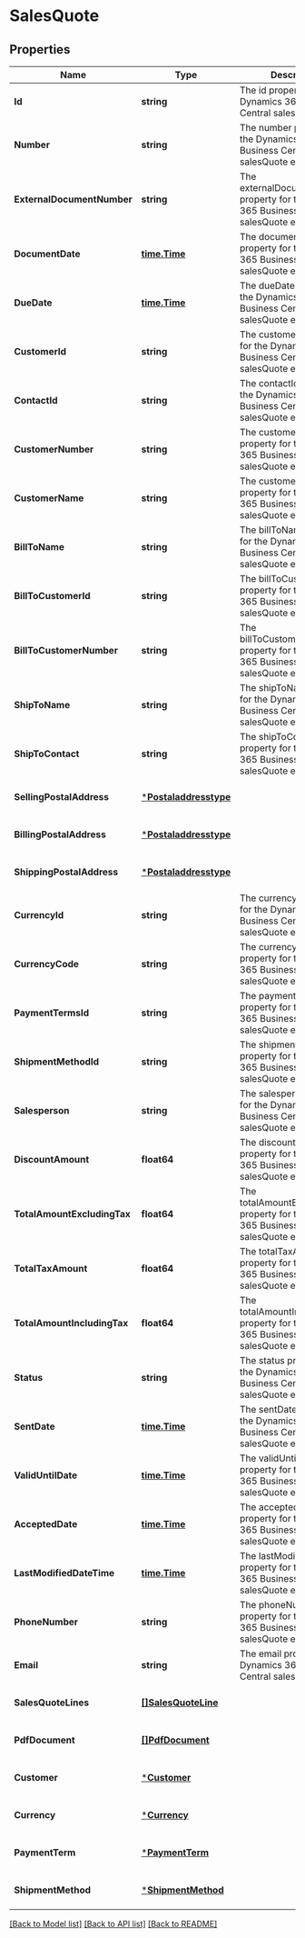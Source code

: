 # SalesQuote

## Properties
Name | Type | Description | Notes
------------ | ------------- | ------------- | -------------
**Id** | **string** | The id property for the Dynamics 365 Business Central salesQuote entity | [optional] [default to null]
**Number** | **string** | The number property for the Dynamics 365 Business Central salesQuote entity | [optional] [default to null]
**ExternalDocumentNumber** | **string** | The externalDocumentNumber property for the Dynamics 365 Business Central salesQuote entity | [optional] [default to null]
**DocumentDate** | [**time.Time**](time.Time.md) | The documentDate property for the Dynamics 365 Business Central salesQuote entity | [optional] [default to null]
**DueDate** | [**time.Time**](time.Time.md) | The dueDate property for the Dynamics 365 Business Central salesQuote entity | [optional] [default to null]
**CustomerId** | **string** | The customerId property for the Dynamics 365 Business Central salesQuote entity | [optional] [default to null]
**ContactId** | **string** | The contactId property for the Dynamics 365 Business Central salesQuote entity | [optional] [default to null]
**CustomerNumber** | **string** | The customerNumber property for the Dynamics 365 Business Central salesQuote entity | [optional] [default to null]
**CustomerName** | **string** | The customerName property for the Dynamics 365 Business Central salesQuote entity | [optional] [default to null]
**BillToName** | **string** | The billToName property for the Dynamics 365 Business Central salesQuote entity | [optional] [default to null]
**BillToCustomerId** | **string** | The billToCustomerId property for the Dynamics 365 Business Central salesQuote entity | [optional] [default to null]
**BillToCustomerNumber** | **string** | The billToCustomerNumber property for the Dynamics 365 Business Central salesQuote entity | [optional] [default to null]
**ShipToName** | **string** | The shipToName property for the Dynamics 365 Business Central salesQuote entity | [optional] [default to null]
**ShipToContact** | **string** | The shipToContact property for the Dynamics 365 Business Central salesQuote entity | [optional] [default to null]
**SellingPostalAddress** | [***Postaladdresstype**](postaladdresstype.md) |  | [optional] [default to null]
**BillingPostalAddress** | [***Postaladdresstype**](postaladdresstype.md) |  | [optional] [default to null]
**ShippingPostalAddress** | [***Postaladdresstype**](postaladdresstype.md) |  | [optional] [default to null]
**CurrencyId** | **string** | The currencyId property for the Dynamics 365 Business Central salesQuote entity | [optional] [default to null]
**CurrencyCode** | **string** | The currencyCode property for the Dynamics 365 Business Central salesQuote entity | [optional] [default to null]
**PaymentTermsId** | **string** | The paymentTermsId property for the Dynamics 365 Business Central salesQuote entity | [optional] [default to null]
**ShipmentMethodId** | **string** | The shipmentMethodId property for the Dynamics 365 Business Central salesQuote entity | [optional] [default to null]
**Salesperson** | **string** | The salesperson property for the Dynamics 365 Business Central salesQuote entity | [optional] [default to null]
**DiscountAmount** | **float64** | The discountAmount property for the Dynamics 365 Business Central salesQuote entity | [optional] [default to null]
**TotalAmountExcludingTax** | **float64** | The totalAmountExcludingTax property for the Dynamics 365 Business Central salesQuote entity | [optional] [default to null]
**TotalTaxAmount** | **float64** | The totalTaxAmount property for the Dynamics 365 Business Central salesQuote entity | [optional] [default to null]
**TotalAmountIncludingTax** | **float64** | The totalAmountIncludingTax property for the Dynamics 365 Business Central salesQuote entity | [optional] [default to null]
**Status** | **string** | The status property for the Dynamics 365 Business Central salesQuote entity | [optional] [default to null]
**SentDate** | [**time.Time**](time.Time.md) | The sentDate property for the Dynamics 365 Business Central salesQuote entity | [optional] [default to null]
**ValidUntilDate** | [**time.Time**](time.Time.md) | The validUntilDate property for the Dynamics 365 Business Central salesQuote entity | [optional] [default to null]
**AcceptedDate** | [**time.Time**](time.Time.md) | The acceptedDate property for the Dynamics 365 Business Central salesQuote entity | [optional] [default to null]
**LastModifiedDateTime** | [**time.Time**](time.Time.md) | The lastModifiedDateTime property for the Dynamics 365 Business Central salesQuote entity | [optional] [default to null]
**PhoneNumber** | **string** | The phoneNumber property for the Dynamics 365 Business Central salesQuote entity | [optional] [default to null]
**Email** | **string** | The email property for the Dynamics 365 Business Central salesQuote entity | [optional] [default to null]
**SalesQuoteLines** | [**[]SalesQuoteLine**](salesQuoteLine.md) |  | [optional] [default to null]
**PdfDocument** | [**[]PdfDocument**](pdfDocument.md) |  | [optional] [default to null]
**Customer** | [***Customer**](customer.md) |  | [optional] [default to null]
**Currency** | [***Currency**](currency.md) |  | [optional] [default to null]
**PaymentTerm** | [***PaymentTerm**](paymentTerm.md) |  | [optional] [default to null]
**ShipmentMethod** | [***ShipmentMethod**](shipmentMethod.md) |  | [optional] [default to null]

[[Back to Model list]](../README.md#documentation-for-models) [[Back to API list]](../README.md#documentation-for-api-endpoints) [[Back to README]](../README.md)


